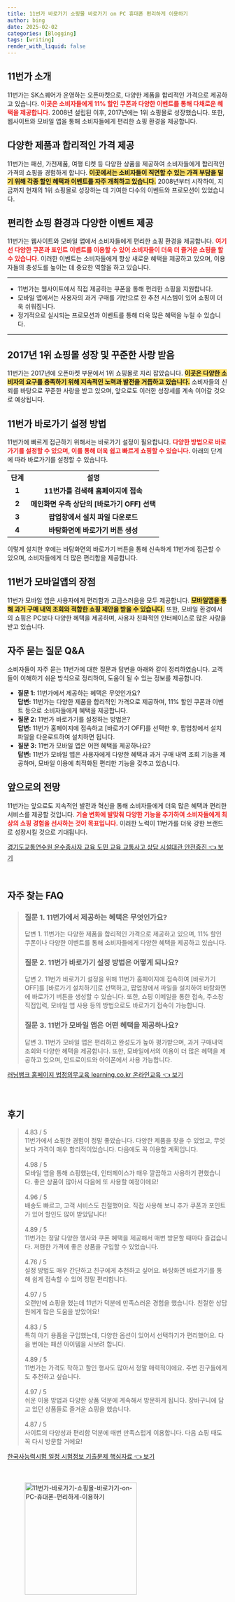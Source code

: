 ```yaml
---
title: 11번가 바로가기 쇼핑몰 바로가기 on PC 휴대폰 편리하게 이용하기
author: bing
date: 2025-02-02
categories: [Blogging]
tags: [writing]
render_with_liquid: false
---
```



<h2 id='11번가_소개'>11번가 소개</h2>

<p>11번가는 SK스퀘어가 운영하는 오픈마켓으로, 다양한 제품을 합리적인 가격으로 제공하고 있습니다. <b><span style="color: #ee2323;">이곳은 소비자들에게 11% 할인 쿠폰과 다양한 이벤트를 통해 다채로운 혜택을 제공합니다.</span></b> 2008년 설립된 이후, 2017년에는 1위 쇼핑몰로 성장했습니다. 또한, 웹사이트와 모바일 앱을 통해 소비자들에게 편리한 쇼핑 환경을 제공합니다.</p>

<h2 id='다양한_제품과_합리적인_가격'>다양한 제품과 합리적인 가격 제공</h2>

<p>11번가는 패션, 가전제품, 여행 티켓 등 다양한 상품을 제공하여 소비자들에게 합리적인 가격의 쇼핑을 경험하게 합니다. <b><span style="background-color: #ffe066;">이곳에서는 소비자들이 직면할 수 있는 가격 부담을 덜기 위해 각종 할인 혜택과 이벤트를 자주 개최하고 있습니다.</span></b> 2008년부터 시작하여, 지금까지 현재의 1위 쇼핑몰로 성장하는 데 기여한 다수의 이벤트와 프로모션이 있었습니다.</p>

<h2 id='편리한_쇼핑_환경'>편리한 쇼핑 환경과 다양한 이벤트 제공</h2>

<p>11번가는 웹사이트와 모바일 앱에서 소비자들에게 편리한 쇼핑 환경을 제공합니다. <b><span style="color: #ee2323;">여기선 다양한 쿠폰과 포인트 이벤트를 이용할 수 있어 소비자들이 더욱 더 즐거운 쇼핑을 할 수 있습니다.</span></b> 이러한 이벤트는 소비자들에게 항상 새로운 혜택을 제공하고 있으며, 이용자들의 충성도를 높이는 데 중요한 역할을 하고 있습니다.</p>

<hr />

<ul>
    <li>11번가는 웹사이트에서 직접 제공하는 쿠폰을 통해 편리한 쇼핑을 지원합니다.</li>
    <li>모바일 앱에서는 사용자의 과거 구매를 기반으로 한 추천 시스템이 있어 쇼핑이 더욱 쉬워집니다.</li>
    <li>정기적으로 실시되는 프로모션과 이벤트를 통해 더욱 많은 혜택을 누릴 수 있습니다.</li>
</ul>

<hr />

<h2 id='2017년_1위_쇼핑몰_성장'>2017년 1위 쇼핑몰 성장 및 꾸준한 사랑 받음</h2>

<p>11번가는 2017년에 오픈마켓 부문에서 1위 쇼핑몰로 자리 잡았습니다. <b><span style="background-color: #ffe066;">이곳은 다양한 소비자의 요구를 충족하기 위해 지속적인 노력과 발전을 거듭하고 있습니다.</span></b> 소비자들의 신뢰를 바탕으로 꾸준한 사랑을 받고 있으며, 앞으로도 이러한 성장세를 계속 이어갈 것으로 예상됩니다.</p>

<h2 id='바로가기_설정_방법'>11번가 바로가기 설정 방법</h2>

<p>11번가에 빠르게 접근하기 위해서는 바로가기 설정이 필요합니다. <b><span style="color: #ee2323;">다양한 방법으로 바로가기를 설정할 수 있으며, 이를 통해 더욱 쉽고 빠르게 쇼핑할 수 있습니다.</span></b> 아래의 단계에 따라 바로가기를 설정할 수 있습니다.</p>

<table>
    <tr>
        <td style="text-align: center; height: 17px;"><b>단계</b></td>
        <td style="text-align: center; height: 17px;"><b>설명</b></td>
    </tr>
    <tr>
        <td style="text-align: center; height: 17px;"><b>1</b></td>
        <td style="text-align: center; height: 17px;"><b>11번가를 검색해 홈페이지에 접속</b></td>
    </tr>
    <tr>
        <td style="text-align: center; height: 17px;"><b>2</b></td>
        <td style="text-align: center; height: 17px;"><b>메인화면 우측 상단의 [바로가기 OFF] 선택</b></td>
    </tr>
    <tr>
        <td style="text-align: center; height: 17px;"><b>3</b></td>
        <td style="text-align: center; height: 17px;"><b>팝업창에서 설치 파일 다운로드</b></td>
    </tr>
    <tr>
        <td style="text-align: center; height: 17px;"><b>4</b></td>
        <td style="text-align: center; height: 17px;"><b>바탕화면에 바로가기 버튼 생성</b></td>
    </tr>
</table>

<p>이렇게 설치한 후에는 바탕화면의 바로가기 버튼을 통해 신속하게 11번가에 접근할 수 있으며, 소비자들에게 더 많은 편리함을 제공합니다.</p>

<h2 id='모바일앱의_장점'>11번가 모바일앱의 장점</h2>

<p>11번가 모바일 앱은 사용자에게 편리함과 고급스러움을 모두 제공합니다. <b><span style="background-color: #ffe066;">모바일앱을 통해 과거 구매 내역 조회와 적합한 쇼핑 제안을 받을 수 있습니다.</span></b> 또한, 모바일 환경에서의 쇼핑은 PC보다 다양한 혜택을 제공하며, 사용자 친화적인 인터페이스로 많은 사랑을 받고 있습니다.</p>

<h2 id='자주_묻는_질문'>자주 묻는 질문 Q&A</h2>

<p>소비자들이 자주 묻는 11번가에 대한 질문과 답변을 아래와 같이 정리하였습니다. 고객들이 이해하기 쉬운 방식으로 정리하여, 도움이 될 수 있는 정보를 제공합니다.</p>

<ul>
    <li><b>질문 1:</b> 11번가에서 제공하는 혜택은 무엇인가요?<br><b>답변:</b> 11번가는 다양한 제품을 합리적인 가격으로 제공하며, 11% 할인 쿠폰과 이벤트 등으로 소비자들에게 혜택을 제공합니다.</li>
    <li><b>질문 2:</b> 11번가 바로가기를 설정하는 방법은?<br><b>답변:</b> 11번가 홈페이지에 접속하고 [바로가기 OFF]를 선택한 후, 팝업창에서 설치 파일을 다운로드하여 설치하면 됩니다.</li>
    <li><b>질문 3:</b> 11번가 모바일 앱은 어떤 혜택을 제공하나요?<br><b>답변:</b> 11번가 모바일 앱은 사용자에게 다양한 혜택과 과거 구매 내역 조회 기능을 제공하며, 모바일 이용에 최적화된 편리한 기능을 갖추고 있습니다.</li>
</ul>

<h2 id='앞으로의_전망'>앞으로의 전망</h2>

<p>11번가는 앞으로도 지속적인 발전과 혁신을 통해 소비자들에게 더욱 많은 혜택과 편리한 서비스를 제공할 것입니다. <b><span style="color: #ee2323;">기술 변화에 발맞춰 다양한 기능을 추가하여 소비자들에게 최상의 쇼핑 경험을 선사하는 것이 목표입니다.</span></b> 이러한 노력이 11번가를 더욱 강한 브랜드로 성장시킬 것으로 기대됩니다.</p>


<p><a class="click-button" title="경기도교통연수원 운수종사자 교육 도민 교육 교통사고 상담 시설대관 안전증진" href="https://yellowplanner.github.io/posts/%EA%B2%BD%EA%B8%B0%EB%8F%84%EA%B5%90%ED%86%B5%EC%97%B0%EC%88%98%EC%9B%90-%EC%9A%B4%EC%88%98%EC%A2%85%EC%82%AC%EC%9E%90-%EA%B5%90%EC%9C%A1-%EB%8F%84%EB%AF%BC-%EA%B5%90%EC%9C%A1-%EA%B5%90%ED%86%B5%EC%82%AC%EA%B3%A0-%EC%83%81%EB%8B%B4-%EC%8B%9C%EC%84%A4%EB%8C%80%EA%B4%80-%EC%95%88%EC%A0%84%EC%A6%9D%EC%A7%84/" rel="dofollow">경기도교통연수원 운수종사자 교육 도민 교육 교통사고 상담 시설대관 안전증진 👈 보기</a></p><br>
<h2 id='자주_찾는_FAQ'>자주 찾는 FAQ</h2>
<div itemscope="" itemtype="https://schema.org/FAQPage"> 
<blockquote> 
<div itemscope="" itemprop="mainEntity" itemtype="https://schema.org/Question"> 
<h3 itemprop="name">질문 1. 11번가에서 제공하는 혜택은 무엇인가요?</h3> 
<div itemscope="" itemprop="acceptedAnswer" itemtype="https://schema.org/Answer"> 
<span itemprop="text"> 
<p>답변 1. 11번가는 다양한 제품을 합리적인 가격으로 제공하고 있으며, 11% 할인 쿠폰이나 다양한 이벤트를 통해 소비자들에게 다양한 혜택을 제공하고 있습니다.</p> 
</span> 
</div> 
</div> 
<div itemscope="" itemprop="mainEntity" itemtype="https://schema.org/Question"> 
<h3 itemprop="name">질문 2. 11번가 바로가기 설정 방법은 어떻게 되나요?</h3> 
<div itemscope="" itemprop="acceptedAnswer" itemtype="https://schema.org/Answer"> 
<span itemprop="text"> 
<p>답변 2. 11번가 바로가기 설정을 위해 11번가 홈페이지에 접속하여 [바로가기 OFF]를 [바로가기 설치하기]로 선택하고, 팝업창에서 파일을 설치하여 바탕화면에 바로가기 버튼을 생성할 수 있습니다. 또한, 쇼핑 이메일을 통한 접속, 주소창 직접입력, 모바일 앱 사용 등의 방법으로도 바로가기 접속이 가능합니다.</p> 
</span> 
</div> 
</div> 
<div itemscope="" itemprop="mainEntity" itemtype="https://schema.org/Question"> 
<h3 itemprop="name">질문 3. 11번가 모바일 앱은 어떤 혜택을 제공하나요?</h3> 
<div itemscope="" itemprop="acceptedAnswer" itemtype="https://schema.org/Answer"> 
<span itemprop="text"> 
<p>답변 3. 11번가 모바일 앱은 편리하고 완성도가 높아 평가받으며, 과거 구매내역 조회와 다양한 혜택을 제공합니다. 또한, 모바일에서의 이용이 더 많은 혜택을 제공하고 있으며, 안드로이드와 아이폰에서 사용 가능합니다.</p> 
</span> 
</div> 
</div> 
</blockquote> 
</div>
<p><a class="click-button" title="러닝뱅크 홈페이지 법정의무교육 learning.co.kr 온라인교육" href="https://yellowplanner.github.io/posts/%EB%9F%AC%EB%8B%9D%EB%B1%85%ED%81%AC-%ED%99%88%ED%8E%98%EC%9D%B4%EC%A7%80-%EB%B2%95%EC%A0%95%EC%9D%98%EB%AC%B4%EA%B5%90%EC%9C%A1-learning.co.kr-%EC%98%A8%EB%9D%BC%EC%9D%B8%EA%B5%90%EC%9C%A1/" rel="dofollow">러닝뱅크 홈페이지 법정의무교육 learning.co.kr 온라인교육 👈 보기</a></p><br>
<h2 id='후기'>후기</h2>
<div itemscope itemtype="https://schema.org/Product">
  <blockquote>
  <div itemprop="review" itemscope itemtype="https://schema.org/Review">
      <div itemprop="reviewRating" itemscope itemtype="https://schema.org/Rating"> <span itemprop="ratingValue">4.83</span> / <span itemprop="bestRating">5</span> </div>
      <span itemprop="reviewBody">11번가에서 쇼핑한 경험이 정말 좋았습니다. 다양한 제품을 찾을 수 있었고, 무엇보다 가격이 매우 합리적이었습니다. 다음에도 꼭 이용할 계획입니다.</span>
  </div>
  <br>
  <div itemprop="review" itemscope itemtype="https://schema.org/Review">
      <div itemprop="reviewRating" itemscope itemtype="https://schema.org/Rating"> <span itemprop="ratingValue">4.98</span> / <span itemprop="bestRating">5</span> </div>
      <span itemprop="reviewBody">모바일 앱을 통해 쇼핑했는데, 인터페이스가 매우 깔끔하고 사용하기 편했습니다. 좋은 상품이 많아서 다음에 또 사용할 예정이에요!</span>
  </div>
  <br>
  <div itemprop="review" itemscope itemtype="https://schema.org/Review">
      <div itemprop="reviewRating" itemscope itemtype="https://schema.org/Rating"> <span itemprop="ratingValue">4.96</span> / <span itemprop="bestRating">5</span> </div>
      <span itemprop="reviewBody">배송도 빠르고, 고객 서비스도 친절했어요. 직접 사용해 보니 추가 쿠폰과 포인트가 있어 할인도 많이 받았답니다!</span>
  </div>
  <br>
  <div itemprop="review" itemscope itemtype="https://schema.org/Review">
      <div itemprop="reviewRating" itemscope itemtype="https://schema.org/Rating"> <span itemprop="ratingValue">4.89</span> / <span itemprop="bestRating">5</span> </div>
      <span itemprop="reviewBody">11번가는 정말 다양한 행사와 쿠폰 혜택을 제공해서 매번 방문할 때마다 즐겁습니다. 저렴한 가격에 좋은 상품을 구입할 수 있었습니다.</span>
  </div>
  <br>
  <div itemprop="review" itemscope itemtype="https://schema.org/Review">
      <div itemprop="reviewRating" itemscope itemtype="https://schema.org/Rating"> <span itemprop="ratingValue">4.76</span> / <span itemprop="bestRating">5</span> </div>
      <span itemprop="reviewBody">설정 방법도 매우 간단하고 친구에게 추천하고 싶어요. 바탕화면 바로가기를 통해 쉽게 접속할 수 있어 정말 편리합니다.</span>
  </div>
  <br>
  <div itemprop="review" itemscope itemtype="https://schema.org/Review">
      <div itemprop="reviewRating" itemscope itemtype="https://schema.org/Rating"> <span itemprop="ratingValue">4.97</span> / <span itemprop="bestRating">5</span> </div>
      <span itemprop="reviewBody">오랜만에 쇼핑을 했는데 11번가 덕분에 만족스러운 경험을 했습니다. 친절한 상담원에게 많은 도움을 받았어요!</span>
  </div>
  <br>
  <div itemprop="review" itemscope itemtype="https://schema.org/Review">
      <div itemprop="reviewRating" itemscope itemtype="https://schema.org/Rating"> <span itemprop="ratingValue">4.83</span> / <span itemprop="bestRating">5</span> </div>
      <span itemprop="reviewBody">특히 아기 용품을 구입했는데, 다양한 옵션이 있어서 선택하기가 편리했어요. 다음 번에는 패션 아이템을 사보려 합니다.</span>
  </div>
  <br>
  <div itemprop="review" itemscope itemtype="https://schema.org/Review">
      <div itemprop="reviewRating" itemscope itemtype="https://schema.org/Rating"> <span itemprop="ratingValue">4.89</span> / <span itemprop="bestRating">5</span> </div>
      <span itemprop="reviewBody">11번가는 가격도 착하고 할인 행사도 많아서 정말 매력적이에요. 주변 친구들에게도 추천하고 싶습니다.</span>
  </div>
  <br>
  <div itemprop="review" itemscope itemtype="https://schema.org/Review">
      <div itemprop="reviewRating" itemscope itemtype="https://schema.org/Rating"> <span itemprop="ratingValue">4.97</span> / <span itemprop="bestRating">5</span> </div>
      <span itemprop="reviewBody">쉬운 이용 방법과 다양한 상품 덕분에 계속해서 방문하게 됩니다. 장바구니에 담고 있던 상품들로 즐거운 쇼핑을 했습니다.</span>
  </div>
  <br>
  <div itemprop="review" itemscope itemtype="https://schema.org/Review">
      <div itemprop="reviewRating" itemscope itemtype="https://schema.org/Rating"> <span itemprop="ratingValue">4.87</span> / <span itemprop="bestRating">5</span> </div>
      <span itemprop="reviewBody">사이트의 다양성과 편리함 덕분에 매번 만족스럽게 이용합니다. 다음 쇼핑 때도 꼭 다시 방문할 거에요!</span>
  </div>
  </blockquote>
</div>
<p><a class="click-button" title="한국사능력시험 일정 시험정보 기출문제 핵심자료" href="https://yellowplanner.github.io/posts/%ED%95%9C%EA%B5%AD%EC%82%AC%EB%8A%A5%EB%A0%A5%EC%8B%9C%ED%97%98-%EC%9D%BC%EC%A0%95-%EC%8B%9C%ED%97%98%EC%A0%95%EB%B3%B4-%EA%B8%B0%EC%B6%9C%EB%AC%B8%EC%A0%9C-%ED%95%B5%EC%8B%AC%EC%9E%90%EB%A3%8C/" rel="dofollow">한국사능력시험 일정 시험정보 기출문제 핵심자료 👈 보기</a></p><br>
<figure class="image"><img src="https://yellowplanner.github.io/assets/img/thumbnail/11번가-바로가기-쇼핑몰-바로가기-on-PC-휴대폰-편리하게-이용하기.webp" alt="11번가-바로가기-쇼핑몰-바로가기-on-PC-휴대폰-편리하게-이용하기" width="256" height="256"></figure>